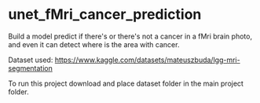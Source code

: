 # unet_fMri_cancer_prediction

Build a model predict if there's or there's not a cancer in a fMri brain photo, and even it can detect where is the area with cancer.

Dataset used: https://www.kaggle.com/datasets/mateuszbuda/lgg-mri-segmentation

To run this project download and place dataset folder in the main project folder. 
